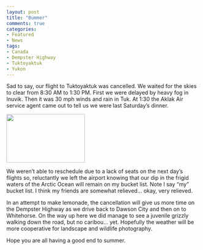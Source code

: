 ```yaml
---
layout: post
title: "Bummer"
comments: true
categories:
- Featured
- News
tags:
- Canada
- Dempster Highway
- Tuktoyaktuk
- Yukon
---
```

Sad to say, our flight to Tuktoyaktuk was cancelled. We waited for the skies to clear from 8:30 AM to 1:30 PM. First we were delayed by heavy fog in Inuvik. Then it was 30 mph winds and rain in Tuk. At 1:30 the Aklak Air service agent came out to tell us we were last Saturday’s dinner.

<a href="http://blog.lesterpickerphoto.com/wp-content/uploads/2011/08/Unknown.jpeg"><img class="size-full wp-image-1439" title="Unknown" src="http://blog.lesterpickerphoto.com/wp-content/uploads/2011/08/Unknown.jpeg" alt="" width="205" height="127"></a>

We weren’t able to reschedule due to a lack of seats on the next day’s flights so, reluctantly we left the airport knowing that our dip in the frigid waters of the Arctic Ocean will remain on my bucket list. Note I say “my” bucket list. I think my friends are somewhat relieved… okay, very relieved.

In an attempt to make lemonade, the cancellation will give us more time on the Dempster Highway as we drive back to Dawson City and then on to Whitehorse. On the way up here we did manage to see a juvenile grizzly walking down the road, but no caribou… yet. Hopefully the weather will be more cooperative for landscape and wildlife photography.

Hope you are all having a good end to summer.